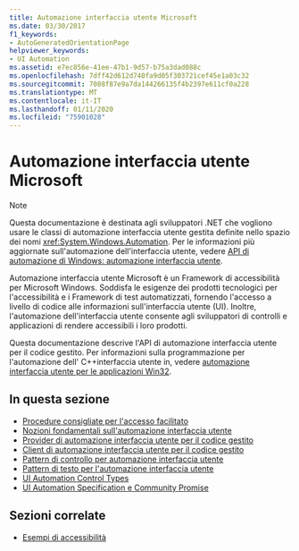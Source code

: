 ```yaml
---
title: Automazione interfaccia utente Microsoft
ms.date: 03/30/2017
f1_keywords:
- AutoGeneratedOrientationPage
helpviewer_keywords:
- UI Automation
ms.assetid: e7ec856e-41ee-47b1-9d57-b75a3dad088c
ms.openlocfilehash: 7dff42d612d740fa9d05f303721cef45e1a03c32
ms.sourcegitcommit: 7088f87e9a7da144266135f4b2397e611cf0a228
ms.translationtype: MT
ms.contentlocale: it-IT
ms.lasthandoff: 01/11/2020
ms.locfileid: "75901028"
---
```

# <a name="microsoft-ui-automation"></a>Automazione interfaccia utente Microsoft

> [!NOTE]
> Questa documentazione è destinata agli sviluppatori .NET che vogliono usare le classi di automazione interfaccia utente gestita definite nello spazio dei nomi <xref:System.Windows.Automation>. Per le informazioni più aggiornate sull'automazione dell'interfaccia utente, vedere [API di automazione di Windows: automazione interfaccia utente](/windows/win32/winauto/entry-uiauto-win32).

 Automazione interfaccia utente Microsoft è un Framework di accessibilità per Microsoft Windows. Soddisfa le esigenze dei prodotti tecnologici per l'accessibilità e i Framework di test automatizzati, fornendo l'accesso a livello di codice alle informazioni sull'interfaccia utente (UI). Inoltre, l'automazione dell'interfaccia utente consente agli sviluppatori di controlli e applicazioni di rendere accessibili i loro prodotti.

 Questa documentazione descrive l'API di automazione interfaccia utente per il codice gestito. Per informazioni sulla programmazione per l'automazione dell' C++interfaccia utente in, vedere [automazione interfaccia utente per le applicazioni Win32](/windows/desktop/winauto/windows-automation-api-portal).

## <a name="in-this-section"></a>In questa sezione

- [Procedure consigliate per l'accesso facilitato](accessibility-best-practices.md)
- [Nozioni fondamentali sull'automazione interfaccia utente](ui-automation-fundamentals.md)
- [Provider di automazione interfaccia utente per il codice gestito](ui-automation-providers-for-managed-code.md)
- [Client di automazione interfaccia utente per il codice gestito](ui-automation-clients-for-managed-code.md)
- [Pattern di controllo per automazione interfaccia utente](ui-automation-control-patterns.md)
- [Pattern di testo per l'automazione interfaccia utente](ui-automation-text-pattern.md)
- [UI Automation Control Types](ui-automation-control-types.md)
- [UI Automation Specification e Community Promise](ui-automation-specification-and-community-promise.md)

## <a name="related-sections"></a>Sezioni correlate

- [Esempi di accessibilità](https://github.com/Microsoft/WPF-Samples/tree/master/Accessibility) 
